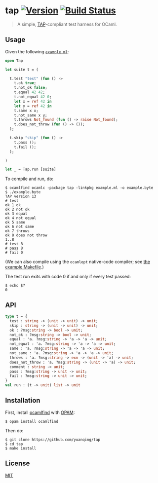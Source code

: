 # tap [![Version](https://img.shields.io/badge/version-v0.1.0-orange.svg?style=flat)](https://github.com/yuanqing/tap/releases) [![Build Status](https://img.shields.io/travis/yuanqing/tap.svg?branch=master&style=flat)](https://travis-ci.org/yuanqing/tap)

> A simple, [TAP](http://testanything.org/)-compliant test harness for OCaml.

## Usage

Given the following [`example.ml`](https://github.com/yuanqing/tap/blob/master/example/example.ml):

```ocaml
open Tap

let suite t = (

  t.test "test" (fun () ->
    t.ok true;
    t.not_ok false;
    t.equal 42 42;
    t.not_equal 42 0;
    let x = ref 42 in
    let y = ref 42 in
    t.same x x;
    t.not_same x y;
    t.throws Not_found (fun () -> raise Not_found);
    t.does_not_throw (fun () -> ());
  );

  t.skip "skip" (fun () ->
    t.pass ();
    t.fail ();
  );

)

let _ = Tap.run [suite]
```

To compile and run, do:

```
$ ocamlfind ocamlc -package tap -linkpkg example.ml -o example.byte
$ ./example.byte
TAP version 13
# test
ok 1 ok
ok 2 not ok
ok 3 equal
ok 4 not equal
ok 5 same
ok 6 not same
ok 7 throws
ok 8 does not throw
1..8
# test 8
# pass 8
# fail 0
```

(We can also compile using the `ocamlopt` native-code compiler; see [the example Makefile](https://github.com/yuanqing/tap/blob/master/example/Makefile).)

The test run exits with code 0 if and only if every test passed:

```
$ echo $?
0
```

## API

```ocaml
type t = {
  test : string -> (unit -> unit) -> unit;
  skip : string -> (unit -> unit) -> unit;
  ok : ?msg:string -> bool -> unit;
  not_ok : ?msg:string -> bool -> unit;
  equal : 'a. ?msg:string -> 'a -> 'a -> unit;
  not_equal : 'a. ?msg:string -> 'a -> 'a -> unit;
  same : 'a. ?msg:string -> 'a -> 'a -> unit;
  not_same : 'a. ?msg:string -> 'a -> 'a -> unit;
  throws : 'a. ?msg:string -> exn -> (unit -> 'a) -> unit;
  does_not_throw : 'a. ?msg:string -> (unit -> 'a) -> unit;
  comment : string -> unit;
  pass : ?msg:string -> unit -> unit;
  fail : ?msg:string -> unit -> unit;
}
val run : (t -> unit) list -> unit
```

## Installation

First, install [ocamlfind](https://opam.ocaml.org/packages/ocamlfind/ocamlfind.1.5.5/) with [OPAM](https://opam.ocaml.org):

```
$ opam install ocamlfind
```

Then do:

```
$ git clone https://github.com/yuanqing/tap
$ cd tap
$ make install
```

## License

[MIT](https://github.com/yuanqing/tap/blob/master/LICENSE)
